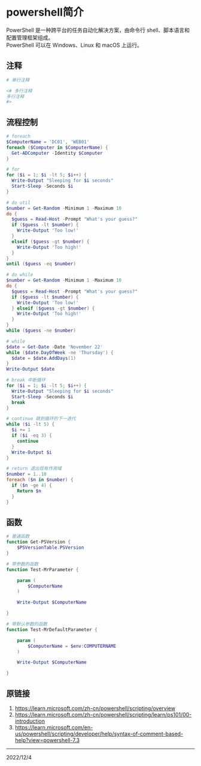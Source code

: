 # powershell简介

PowerShell 是一种跨平台的任务自动化解决方案，由命令行 shell、脚本语言和配置管理框架组成。  
PowerShell 可以在 Windows、Linux 和 macOS 上运行。  


## 注释
```ps1
# 单行注释

<# 多行注释
多行注释
#>
```


## 流程控制
```ps1
# foreach
$ComputerName = 'DC01', 'WEB01'
foreach ($Computer in $ComputerName) {
  Get-ADComputer -Identity $Computer
}

# for
for ($i = 1; $i -lt 5; $i++) {
  Write-Output "Sleeping for $i seconds"
  Start-Sleep -Seconds $i
}

# do util
$number = Get-Random -Minimum 1 -Maximum 10
do {
  $guess = Read-Host -Prompt "What's your guess?"
  if ($guess -lt $number) {
    Write-Output 'Too low!'
  }
  elseif ($guess -gt $number) {
    Write-Output 'Too high!'
  }
}
until ($guess -eq $number)

# do while
$number = Get-Random -Minimum 1 -Maximum 10
do {
  $guess = Read-Host -Prompt "What's your guess?"
  if ($guess -lt $number) {
    Write-Output 'Too low!'
  } elseif ($guess -gt $number) {
    Write-Output 'Too high!'
  }
}
while ($guess -ne $number)

# while
$date = Get-Date -Date 'November 22'
while ($date.DayOfWeek -ne 'Thursday') {
  $date = $date.AddDays(1)
}
Write-Output $date

# break 中断循环
for ($i = 1; $i -lt 5; $i++) {
  Write-Output "Sleeping for $i seconds"
  Start-Sleep -Seconds $i
  break
}

# continue 跳到循环的下一迭代
while ($i -lt 5) {
  $i += 1
  if ($i -eq 3) {
    continue
  }
  Write-Output $i
}

# return 退出现有作用域
$number = 1..10
foreach ($n in $number) {
  if ($n -ge 4) {
    Return $n
  }
}
```


## 函数
```ps1
# 普通函数
function Get-PSVersion {
    $PSVersionTable.PSVersion
}

# 带参数的函数
function Test-MrParameter {

    param (
        $ComputerName
    )

    Write-Output $ComputerName

}

# 带默认参数的函数
function Test-MrDefaultParameter {

    param (
        $ComputerName = $env:COMPUTERNAME
    )

    Write-Output $ComputerName

}
```


## 原链接
1. https://learn.microsoft.com/zh-cn/powershell/scripting/overview
2. https://learn.microsoft.com/zh-cn/powershell/scripting/learn/ps101/00-introduction
3. https://learn.microsoft.com/en-us/powershell/scripting/developer/help/syntax-of-comment-based-help?view=powershell-7.3


---
2022/12/4  
